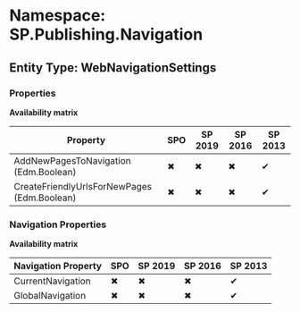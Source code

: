 # Namespace: SP.Publishing.Navigation
## Entity Type: WebNavigationSettings

### Properties

**Availability matrix**

Property | SPO | SP 2019 | SP 2016 | SP 2013
----------|-----|---------|---------|--------
AddNewPagesToNavigation (Edm.Boolean) | ✖ | ✖ | ✖ | ✔
CreateFriendlyUrlsForNewPages (Edm.Boolean) | ✖ | ✖ | ✖ | ✔

### Navigation Properties

**Availability matrix**

Navigation Property | SPO | SP 2019 | SP 2016 | SP 2013
----------|-----|---------|---------|--------
CurrentNavigation | ✖ | ✖ | ✖ | ✔
GlobalNavigation | ✖ | ✖ | ✖ | ✔
